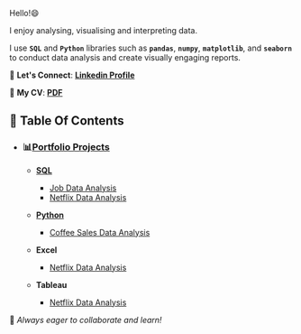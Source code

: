 Hello!😄

I enjoy analysing, visualising and interpreting data.

I use **`SQL`** and **`Python`** libraries such as **`pandas`**, **`numpy`**, **`matplotlib`**, and **`seaborn`** to conduct data analysis and create visually engaging reports. 

📩 **Let's Connect**: **[Linkedin Profile](https://www.linkedin.com/in/vernyuy-yenwo-molo-7b965b47/)**

📄 **My CV**: **[PDF](https://drive.google.com/file/d/1QZLMnJwTQ5RE2QKJyvQszEOLOE6dQa_C/view?usp=drive_link)**

## 📌 Table Of Contents
- ### 📊[Portfolio Projects](https://github.com/ArkylTrulock/Analytics_VYM_AX)
   
   - **[SQL](https://github.com/ArkylTrulock/Analytics_VYM_AX/tree/main/SQL_Projects)**
     - [Job Data Analysis](https://github.com/ArkylTrulock/Analytics_VYM_AX/tree/main/SQL_Projects/Job_Data_Analysis)
     - [Netflix Data Analysis](https://github.com/ArkylTrulock/Analytics_VYM_AX/tree/main/SQL_Projects/Netflix_Data_Analysis)
    
   - **[Python](https://github.com/ArkylTrulock/Analytics_VYM_AX/tree/main/Python_Projects)**
     - [Coffee Sales Data Analysis](https://github.com/ArkylTrulock/Analytics_VYM_AX/tree/main/Python_Projects/Coffee_Sales_Data_Analysis)

   - **Excel**
     - [Netflix Data Analysis](https://1drv.ms/x/c/6d0751742ec7e280/EXIMmZsF69NOhxInM5TEZ4MBxS5P7QNAVvkLCRmTUlwgiQ?e=FQenLW) 

   - **Tableau**
      - [Netflix Data Analysis](https://public.tableau.com/views/NetflixDataAnalysis_17434509465720/Dashboard1_1?:language=en-GB&:sid=&:redirect=auth&:display_count=n&:origin=viz_share_link)

🚀 *Always eager to collaborate and learn!*
